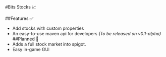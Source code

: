 #Bits Stocks :chart_with_upwards_trend:

##Features :white_check_mark:
 - Add stocks with custom properties
 - An easy-to-use maven api for developers *(To be released on v0.1-alpha)*
##Planned :thought_balloon:
 - Adds a full stock market into spigot.
 - Easy in-game GUI